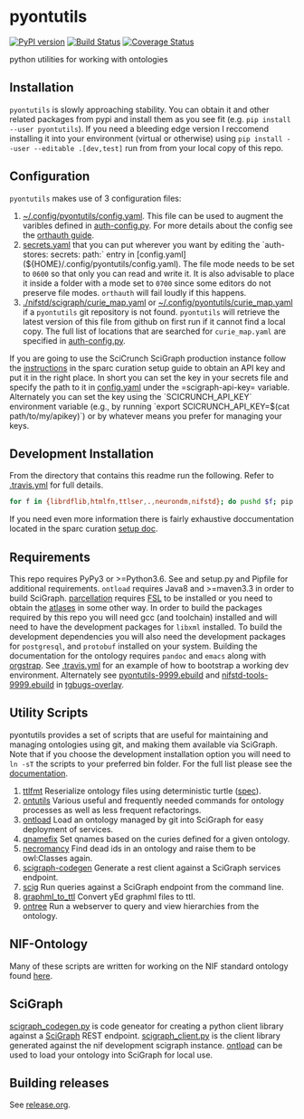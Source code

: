 # pyontutils
[![PyPI version](https://badge.fury.io/py/pyontutils.svg)](https://pypi.org/project/pyontutils/)
[![Build Status](https://travis-ci.org/tgbugs/pyontutils.svg?branch=master)](https://travis-ci.org/tgbugs/pyontutils)
[![Coverage Status](https://coveralls.io/repos/github/tgbugs/pyontutils/badge.svg?branch=master)](https://coveralls.io/github/tgbugs/pyontutils?branch=master)

python utilities for working with ontologies

## Installation
`pyontutils` is slowly approaching stability. You can obtain it and other related
packages from pypi and install them as you see fit (e.g. `pip install --user pyontutils`).
If you need a bleeding edge version I reccomend installing it into your environment
(virtual or otherwise) using `pip install --user --editable .[dev,test]` run from
from your local copy of this repo.

## Configuration
`pyontutils` makes use of 3 configuration files:
1. [~/.config/pyontutils/config.yaml](${HOME}/.config/pyontutils/config.yaml).
This file can be used to augment the varibles defined in [auth-config.py](./pyontutils/auth-config.py).
For more details about the config see the [orthauth guide](https://github.com/tgbugs/orthauth/blob/master/docs/guide.org).
2. [secrets.yaml](${HOME}/.config/pyontutils/secrets.yaml) that you can put wherever
you want by editing the `auth-stores: secrets: path:` entry in [config.yaml](${HOME}/.config/pyontutils/config.yaml).
The file mode needs to be set to `0600` so that only you can read and write it.
It is also advisable to place it inside a folder with a mode set to `0700` since
some editors do not preserve file modes. `orthauth` will fail loudly if this happens.
3. [./nifstd/scigraph/curie_map.yaml](./nifstd/scigraph/curie_map.yaml) or
[~/.config/pyontutils/curie_map.yaml](${HOME}/.config/pyontutils/curie_map.yaml)
if a `pyontutils` git repository is not found. `pyontutils` will retrieve the
latest version of this file from github on first run if it cannot find a local copy.
The full list of locations that are searched for `curie_map.yaml` are specified in
[auth-config.py](./pyontutils/auth-config.py).  

If you are going to use the SciCrunch SciGraph production instance follow the
[instructions](https://github.com/SciCrunch/sparc-curation/blob/master/docs/setup.org#scigraph)
in the sparc curation setup guide to obtain an API key and put it in the right place.
In short you can set the key in your secrets file and specify the path to it in
[config.yaml](${HOME}/.config/pyontutils/config.yaml) under the =scigraph-api-key= variable.
Alternately you can set the key using the `SCICRUNCH_API_KEY` environment variable
(e.g., by running `export SCICRUNCH_API_KEY=$(cat path/to/my/apikey)`) or by whatever
means you prefer for managing your keys.

## Development Installation
From the directory that contains this readme run the following.
Refer to [.travis.yml](./.travis.yml) for full details.
```bash
for f in {librdflib,htmlfn,ttlser,.,neurondm,nifstd}; do pushd $f; pip install --user --pre --editable . ; popd; done
```
If you need even more information there is fairly exhaustive doccumentation
located in the sparc curation [setup doc](https://github.com/SciCrunch/sparc-curation/blob/master/docs/setup.org).

## Requirements
This repo requires PyPy3 or >=Python3.6.
See and setup.py and Pipfile for additional requirements.
`ontload` requires Java8 and >=maven3.3 in order to build SciGraph.
[parcellation](./nifstd/nifstd_tools/parcellation/__init__.py) requires [FSL](https://fsl.fmrib.ox.ac.uk/fsl/fslwiki/)
to be installed or you need to obtain the [atlases](https://fsl.fmrib.ox.ac.uk/fsl/fslwiki/Atlases) in
some other way. In order to build the packages required by this repo you will need
gcc (and toolchain) installed and will need to have the development packages for
`libxml` installed. To build the development dependencies you will also need the
development packages for `postgresql`, and `protobuf` installed on your system.
Building the documentation for the ontology requires `pandoc` and `emacs` along
with [orgstrap](https://github.com/tgbugs/orgstrap). See [.travis.yml](./.travis.yml)
for an example of how to bootstrap a working dev environment. Alternately see
[pyontutils-9999.ebuild](https://github.com/tgbugs/tgbugs-overlay/blob/master/dev-python/pyontutils/pyontutils-9999.ebuild) and
[nifstd-tools-9999.ebuild](https://github.com/tgbugs/tgbugs-overlay/blob/master/dev-python/nifstd-tools/nifstd-tools-9999.ebuild) in [tgbugs-overlay](https://github.com/tgbugs/tgbugs-overlay).

## Utility Scripts
pyontutils provides a set of scripts that are useful for maintaining and managing ontologies
using git, and making them available via SciGraph. Note that if you choose the development
installation option you will need to `ln -sT` the scripts to your preferred bin folder.
For the full list please see the [documentation](http://ontology.doc/pyontutils/docstrings.html).
1. [ttlfmt](./ttlser/ttlser/ttlfmt.py)
	Reserialize ontology files using deterministic turtle ([spec](./ttlser/docs/ttlser.md)).
2. [ontutils](./pyontutils/ontutils.py)
    Various useful and frequently needed commands for ontology processes as well as less frequent refactorings.
3. [ontload](./pyontutils/ontload.py)
	Load an ontology managed by git into SciGraph for easy deployment of services.
4. [qnamefix](./pyontutils/qnamefix.py)
    Set qnames based on the curies defined for a given ontology.
5. [necromancy](./pyontutils/necromancy.py)
    Find dead ids in an ontology and raise them to be owl:Classes again.
6. [scigraph-codegen](./pyontutils/scigraph_codegen.py)
	Generate a rest client against a SciGraph services endpoint.
7. [scig](./pyontutils/scig.py)
	Run queries against a SciGraph endpoint from the command line.
9. [graphml_to_ttl](./pyontutils/graphml_to_ttl.py)
	Convert yEd graphml files to ttl.
10. [ontree](./nifstd/nifstd_tools/ontree.py)
	Run a webserver to query and view hierarchies from the ontology.

## NIF-Ontology
Many of these scripts are written for working on the NIF standard ontology
found [here](https://github.com/SciCrunch/NIF-Ontology/).

## SciGraph
[scigraph_codegen.py](./pyontutils/scigraph_codegen.py) is code geneator for creating a python client library against a
[SciGraph](https://github.com/SciGraph/SciGraph) REST endpoint.
[scigraph_client.py](./pyontutils/scigraph_client.py) is the client library generated against the nif development scigraph instance.
[ontload](./pyontutils/ontload.py) can be used to load your ontology into SciGraph for local use.

## Building releases
See [release.org](./docs/release.org).
